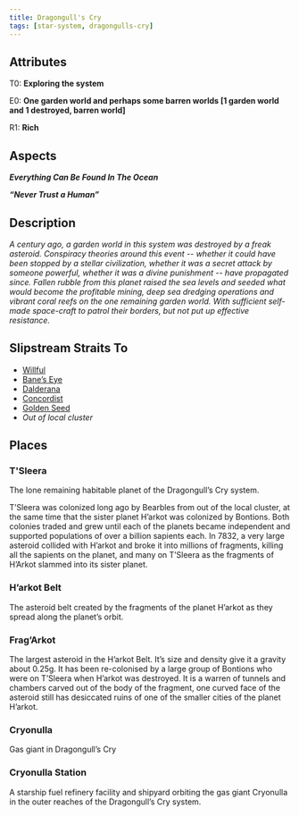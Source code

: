 ```yaml
---
title: Dragongull's Cry
tags: [star-system, dragongulls-cry]
---
```


## Attributes

T0: **Exploring the system**

E0: **One garden world and perhaps some barren worlds \[1 garden world and 1 destroyed, barren world\]**

R1: **Rich**

## Aspects

***Everything Can Be Found In The Ocean***

***“Never Trust a Human”***

## Description

*A century ago, a garden world in this system was destroyed by a freak asteroid. Conspiracy theories around this event \-- whether it could have been stopped by a stellar civilization, whether it was a secret attack by someone powerful, whether it was a divine punishment \-- have propagated since. Fallen rubble from this planet raised the sea levels and seeded what would become the profitable mining, deep sea dredging operations and vibrant coral reefs on the one remaining garden world. With sufficient self-made space-craft to patrol their borders, but not put up effective resistance.*

## Slipstream Straits To

* [Willful](willful)
* [Bane’s Eye](banes-eye)
* [Dalderana](dalderana)
* [Concordist](concordist)
* [Golden Seed](golden-seed)
* *Out of local cluster*

## Places

### T'Sleera

The lone remaining habitable planet of the Dragongull’s Cry system.

T’Sleera was colonized long ago by Bearbles from out of the local cluster, at the same time that the sister planet H’arkot was colonized by Bontions.  Both colonies traded and grew until each of the planets became independent and supported populations of over a billion sapients each. In 7832, a very large asteroid collided with H’arkot and broke it into millions of fragments, killing all the sapients on the planet, and many on T’Sleera as the fragments of H’Arkot slammed into its sister planet.

### H’arkot Belt

The asteroid belt created by the fragments of the planet H’arkot as they spread along the planet’s orbit.

### Frag’Arkot

The largest asteroid in the H’arkot Belt. It’s size and density give it a gravity about 0.25g. It has been re-colonised by a large group of Bontions who were on T’Sleera when H’arkot was destroyed. It is a warren of tunnels and chambers carved out of the body of the fragment, one curved face of the asteroid still has desiccated ruins of one of the smaller cities of the planet H’arkot.

### Cryonulla

Gas giant in Dragongull’s Cry

### Cryonulla Station

A starship fuel refinery facility and shipyard orbiting the gas giant Cryonulla in the outer reaches of the Dragongull’s Cry system.

